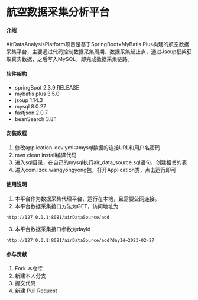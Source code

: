 # 航空数据采集分析平台

#### 介绍
AirDataAnalysisPlatform项目是基于SpringBoot+MyBatis Plus构建的航空数据采集平台，主要通过代码控制数据采集周期、数据采集起止点，通过Jsoup框架获取真实数据，之后写入MySQL，即完成数据采集链路。

#### 软件架构
- springBoot 2.3.9.RELEASE
- mybatis plus 3.5.0
- jsoup 1.14.3
- mysql 8.0.27
- fastjson 2.0.7
- beanSearch 3.8.1

#### 安装教程

1.  修改application-dev.yml中mysql数据的连接URL和用户名密码
2.  mvn clean install编译代码
3.  进入sql目录，在自己的mysql执行air_data_source.sql语句，创建相关的表
4.  进入com.lzcu.wangyongyong包，打开Application类，点击运行即可

#### 使用说明

1.  本平台作为数据采集代理平台，运行在本地，且需要公网连接。
2.  本平台数据采集接口方法为GET，访问地址为：
```shell
http://127.0.0.1:8081/airDataSource/add
```
3.  本平台数据采集接口参数为dayId：
```shell
http://127.0.0.1:8081/airDataSource/add?dayId=2023-02-27
```


#### 参与贡献

1.  Fork 本仓库
2.  新建本人分支
3.  提交代码
4.  新建 Pull Request